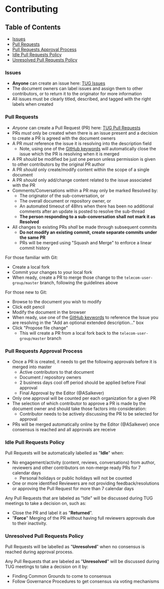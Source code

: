 # Contributing

## Table of Contents
* [Issues](#issues)
* [Pull Requests](#prs)
* [Pull Requests Approval Process](#approvals)
* [Idle Pull Requests Policy](#idle)
* [Unresolved Pull Requests Policy](#unresolved)


<a name="issues"></a>
### Issues

- **Anyone** can create an issue here: [TUG Issues](https://github.com/cncf/telecom-user-group/issues)
- The document owners can label issues and assign them to other contributors, or to return it to the originator for more information
- All issues must be clearly titled, described, and tagged with the right labels when created

<!--
Potential addition: list the labels used and what they mean (or, make them obvious).
-->

<a name="prs"></a>
### Pull Requests

- *Anyone* can create a Pull Request (PR) here: [TUG Pull Requests]()
- PRs *must* only be created when there is an issue present and a decision to create a PR is agreed with the document owners
- A PR *must* reference the issue it is resolving into the description field
  - Note, using one of the [GitHub keywords](https://help.github.com/en/github/managing-your-work-on-github/linking-a-pull-request-to-an-issue#linking-a-pull-request-to-an-issue-using-a-keyword) will automatically close the issue which the PR is resolving when it is merged
- A PR *should* be modified be just one person unless permission is given to other contributors by the original PR author
- A PR *should* only create/modify content within the scope of a single document
- A PR *should* only add/change content related to the issue associated with the PR
- Comments/Conversations within a PR may only be marked Resolved by:
  - The originator of the sub-conversation, or
  - The overall document or repository owner, or
  - An automated timeout of 48hrs when there has been no additional comments after an update is posted to resolve the sub-thread
  - **The person responding to a sub-conversation shall not mark it as Resolved**
- All changes to existing PRs *shall* be made through subsequent commits
  - **Do not modify an existing commit, create separate commits under the same PR**
  - PRs will be merged using "Squash and Merge" to enforce a linear commit history

For those familiar with Git:
- Create a local fork
- Commit your changes to your local fork
- When ready, create a PR to merge those change to the `telecom-user-group/master` branch, following the guidelines above

For those new to Git:
- Browse to the document you wish to modify
- Click edit pencil
- Modify the document in the browser
- When ready, use one of the [GitHub keywords](https://help.github.com/en/github/managing-your-work-on-github/linking-a-pull-request-to-an-issue#linking-a-pull-request-to-an-issue-using-a-keyword) to reference the Issue you are resolving in the "Add an optional extended description..." box
- Click "Propose file change"
  - This will create a PR from a local fork back to the `telecom-user-group/master` branch


<a name="approvals"></a>
### Pull Requests Approval Process

- Once a PR is created, it needs to get the following approvals before it is merged into master
  - Active contributors to that document
  - Document / repository owners
  - 2 business days cool off period should be applied before Final approval
  - Final Approval by the Editor (@ASalkever)
- Only one approval will be counted per each organization for a given PR
- The selection of which contributor to approve a PR is made by the document owner and should take those factors into consideration:
  - Contributor needs to be actively discussing the PR to be selected for approval
- PRs will be merged automatically online by the Editor (@ASalkever) once consensus is reached and all approvals are receive

<a name="idle"></a>
### Idle Pull Requests Policy

Pull Requests will be automatically labelled as "**Idle**" when:
- No engagement/activity (content, reviews, conversations) from author, reviewers and other contributors on non-merge ready PRs for 7 calendar days
  - Personal holidays or public holidays will not be counted
- One or more identified Reviewers are not providing feedback/resolutions or approving the Pull Request for more than 7 calendar days

Any Pull Requests that are labeled as "Idle" will be discussed during TUG meetings to take a decision on, such as:
- Close the PR and label it as "**Returned**".
- "**Force**" Merging of the PR without having full reviewers approvals due to their inactivity.

<a name="unresolved"></a>
### Unresolved Pull Requests Policy

Pull Requests will be labelled as "**Unresolved**" when no consensus is reached during approval process.

Any Pull Requests that are labeled as "**Unresolved**" will be discussed during TUG meetings to take a decision on it by:
- Finding Common Grounds to come to consensus
- Follow Governance Procedures to get consensus via voting mechanisms
